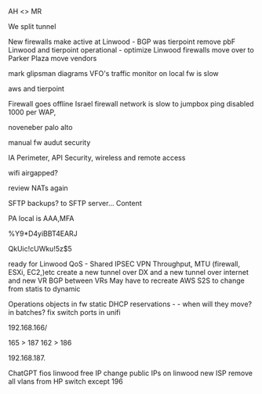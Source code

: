 AH <> MR 

We split tunnel

New firewalls make active at Linwood - 
BGP was tierpoint remove pbF
Linwood and tierpoint operational - optimize 
Linwood firewalls move over to Parker Plaza 
move vendors

mark glipsman diagrams 
VFO's traffic monitor on local fw is slow

aws and tierpoint 

Firewall goes offline
Israel firewall
network is slow to jumpbox
ping disabled
1000 per WAP, 

noveneber palo alto 


manual fw audut security 


IA Perimeter, API Security, wireless and remote access 

wifi airgapped? 

review NATs again

SFTP backups?  to SFTP server...
Content

PA local is AAA,MFA


%Y9*D4yiBBT4EARJ



QkUic!cUWku!5z$5





ready for Linwood
QoS - Shared IPSEC VPN Throughput, MTU (firewall, ESXi, EC2,)etc
create a new tunnel over DX and a new tunnel over internet and new VR
BGP between VRs
May have to recreate AWS S2S to change from statis to dynamic

Operations objects in fw
static DHCP reservations  - -  when will they move? in batches?
fix switch ports in unifi

192.168.166/

165 > 187
162 > 186

192.168.187.


>>>>>

ChatGPT
fios linwood free IP
change public IPs on linwood new ISP
remove all vlans from HP switch except 196
